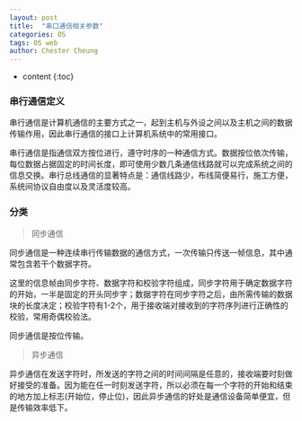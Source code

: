 ```yaml
---
layout: post
title:  "串口通信相关参数"
categories: OS
tags: OS web
author: Chester Cheung
---
```


* content
{:toc}

### 串行通信定义

串行通信是计算机通信的主要方式之一，起到主机与外设之间以及主机之间的数据传输作用，因此串行通信的接口上计算机系统中的常用接口。







串行通信是指通信双方按位进行，遵守时序的一种通信方式。数据按位依次传输，每位数据占据固定的时间长度，即可使用少数几条通信线路就可以完成系统之间的信息交换。串行总线通信的显著特点是：通信线路少，布线简便易行，施工方便，系统间协议自由度以及灵活度较高。

### 分类

> 同步通信

同步通信是一种连续串行传输数据的通信方式，一次传输只传送一帧信息，其中通常包含若干个数据字符。

这里的信息帧由同步字符、数据字符和校验字符组成，同步字符用于确定数据字符的开始，一半是固定的开头同步字；数据字符在同步字符之后，由所需传输的数据块的长度决定；校验字符有1-2个，用于接收端对接收到的字符序列进行正确性的校验，常用奇偶校验法。

同步通信是按位传输。

>   异步通信

异步通信在发送字符时，所发送的字符之间的时间间隔是任意的，接收端要时刻做好接受的准备。因为能在任一时刻发送字符，所以必须在每一个字符的开始和结束的地方加上标志(开始位，停止位)，因此异步通信的好处是通信设备简单便宜，但是传输效率低下。
